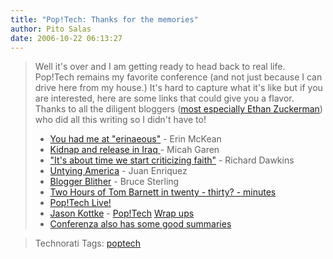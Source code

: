 ```yaml
---
title: "Pop!Tech: Thanks for the memories"
author: Pito Salas
date: 2006-10-22 06:13:27
---
```


>
> Well it's over and I am getting ready to head back to real life. Pop!Tech
> remains my favorite conference (and not just because I can drive here from
> my house.) It's hard to capture what it's like but if you are interested,
> here are some links that could give you a flavor. Thanks to all the diligent
> bloggers ([most especially Ethan
> Zuckerman](<http://www.ethanzuckerman.com/blog/>)) who did all this writing
> so I didn't have to!
>
>   * [You had me at
> "erinaeous"](<http://www.ethanzuckerman.com/blog/?p=1058>) - Erin McKean
>   * [Kidnap and release in Iraq
> ](<http://www.ethanzuckerman.com/blog/?p=1057>) - Micah Garen
>   * ["It's about time we start criticizing
> faith"](<http://www.ethanzuckerman.com/blog/?p=1056>) - Richard Dawkins
>   * [Untying America](<http://www.ethanzuckerman.com/blog/?p=1051>) - Juan
> Enriquez
>   * [Blogger Blither](<http://www.ethanzuckerman.com/blog/?p=1048>) - Bruce
> Sterling
>   * [Two Hours of Tom Barnett in twenty - thirty? -
> minutes](<http://www.ethanzuckerman.com/blog/?p=1054>)
>   * [Pop!Tech Live!](<http://live.poptech.org/>)
>   * [Jason Kottke](<http://www.kottke.org/>) -
> [Pop!Tech](<http://www.kottke.org/06/10/poptech-day-2-wrapup>) [Wrap
> ups](<http://www.kottke.org/06/10/poptech-day-1-wrapup>)
>   * [Conferenza also has some good
> summaries](<http://conferenzablog.typepad.com/conferenza/>)
>

>
> Technorati Tags: [poptech](<http://technorati.com/tag/poptech>)


